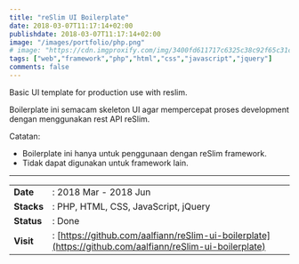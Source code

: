 ```yaml
---
title: "reSlim UI Boilerplate"
date: 2018-03-07T11:17:14+02:00
publishdate: 2018-03-07T11:17:14+02:00
image: "/images/portfolio/php.png"
# image: "https://cdn.imgproxify.com/img/3400fd611717c6325c38c92f65c31ceedcb94fa308c6df5f049fb4678d6cc17f19c3f954f5720a2472043fd59874c982b268190b734c3667.png"
tags: ["web","framework","php","html","css","javascript","jquery"]
comments: false
---
```


Basic UI template for production use with reslim.
<!--more-->
Boilerplate ini semacam skeleton UI agar mempercepat proses development dengan menggunakan rest API reSlim.

Catatan:
- Boilerplate ini hanya untuk penggunaan dengan reSlim framework.
- Tidak dapat digunakan untuk framework lain.

---

|||
|---|---|
|**Date**| : 2018 Mar - 2018 Jun
|**Stacks**| : PHP, HTML, CSS, JavaScript, jQuery
|**Status**| : Done
|**Visit**| : [https://github.com/aalfiann/reSlim-ui-boilerplate](https://github.com/aalfiann/reSlim-ui-boilerplate)

